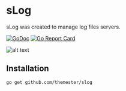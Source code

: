 # sLog

sLog was created to manage log files servers.

[![GoDoc](https://godoc.org/github.com/themester/slog?status.svg)](https://godoc.org/github.com/themester/slog)
[![Go Report Card](https://goreportcard.com/badge/github.com/themester/goslaves)](https://goreportcard.com/report/github.com/themester/goslaves)

![alt text](https://raw.githubusercontent.com/themester/slog/master/logo.png)

Installation
------------

```bash
go get github.com/themester/slog
```
